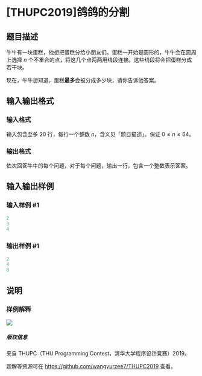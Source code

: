 # [THUPC2019]鸽鸽的分割

## 题目描述

牛牛有一块蛋糕，他想把蛋糕分给小朋友们。蛋糕一开始是圆形的，牛牛会在圆周上选择 $n$ 个不重合的点，将这几个点两两用线段连接。这些线段将会把蛋糕分成若干块。

现在，牛牛想知道，蛋糕**最多**会被分成多少块，请你告诉他答案。

## 输入输出格式

### 输入格式

输入包含至多 $20$ 行，每行一个整数 $n$，含义见「题目描述」。保证 $0\le n \le 64$。

### 输出格式

依次回答牛牛的每个问题，对于每个问题，输出一行，包含一个整数表示答案。

## 输入输出样例

### 输入样例 #1

```cpp
2
3
4
```


### 输出样例 #1

```cpp
2
4
8
```


## 说明

### 样例解释

![](https://cdn.luogu.com.cn/upload/pic/58696.png)

##### 版权信息

来自 THUPC（THU Programming Contest，清华大学程序设计竞赛）2019。

题解等资源可在 https://github.com/wangyurzee7/THUPC2019 查看。

